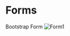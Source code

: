 # Forms
Bootstrap Form
![Form1](https://user-images.githubusercontent.com/90618272/137290612-3c916e46-030a-46d0-bfd9-3a12e7d006d9.png)
